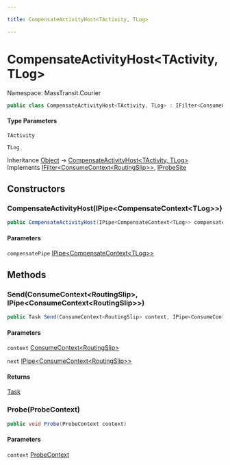 ```yaml
---

title: CompensateActivityHost<TActivity, TLog>

---
```


# CompensateActivityHost\<TActivity, TLog\>

Namespace: MassTransit.Courier

```csharp
public class CompensateActivityHost<TActivity, TLog> : IFilter<ConsumeContext<RoutingSlip>>, IProbeSite
```

#### Type Parameters

`TActivity`<br/>

`TLog`<br/>

Inheritance [Object](https://learn.microsoft.com/en-us/dotnet/api/system.object) → [CompensateActivityHost\<TActivity, TLog\>](../masstransit-courier/compensateactivityhost-2)<br/>
Implements [IFilter\<ConsumeContext\<RoutingSlip\>\>](../../masstransit-abstractions/masstransit/ifilter-1), [IProbeSite](../../masstransit-abstractions/masstransit/iprobesite)

## Constructors

### **CompensateActivityHost(IPipe\<CompensateContext\<TLog\>\>)**

```csharp
public CompensateActivityHost(IPipe<CompensateContext<TLog>> compensatePipe)
```

#### Parameters

`compensatePipe` [IPipe\<CompensateContext\<TLog\>\>](../../masstransit-abstractions/masstransit/ipipe-1)<br/>

## Methods

### **Send(ConsumeContext\<RoutingSlip\>, IPipe\<ConsumeContext\<RoutingSlip\>\>)**

```csharp
public Task Send(ConsumeContext<RoutingSlip> context, IPipe<ConsumeContext<RoutingSlip>> next)
```

#### Parameters

`context` [ConsumeContext\<RoutingSlip\>](../../masstransit-abstractions/masstransit/consumecontext-1)<br/>

`next` [IPipe\<ConsumeContext\<RoutingSlip\>\>](../../masstransit-abstractions/masstransit/ipipe-1)<br/>

#### Returns

[Task](https://learn.microsoft.com/en-us/dotnet/api/system.threading.tasks.task)<br/>

### **Probe(ProbeContext)**

```csharp
public void Probe(ProbeContext context)
```

#### Parameters

`context` [ProbeContext](../../masstransit-abstractions/masstransit/probecontext)<br/>
